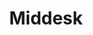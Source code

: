---
blog: https://middesk.com/blog/2023-wrapped-middesks-year-in-review
facebook: https://facebook.com/middesk
linkedin: https://linkedin.com/company/middesk
logohandle: middesk
sort: middesk
title: Middesk
twitter: https://x.com/middeskhq
website: https://www.middesk.com/
---